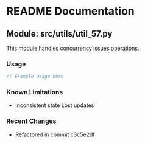 # README Documentation

## Module: src/utils/util_57.py

This module handles concurrency issues operations.

### Usage

```javascript
// Example usage here
```

### Known Limitations

- Inconsistent state Lost updates

### Recent Changes

- Refactored in commit c3c5e2df
